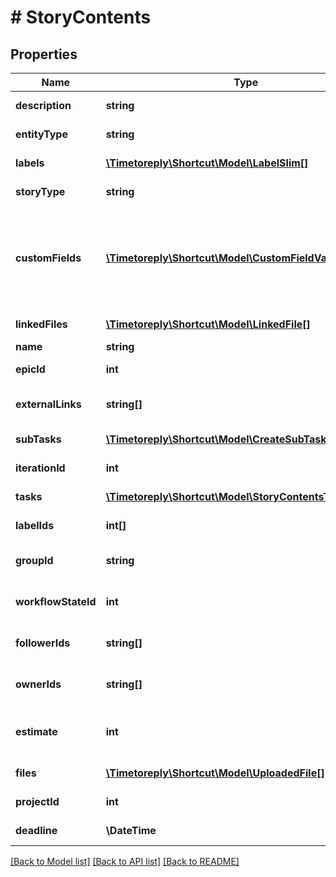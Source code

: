# # StoryContents

## Properties

Name | Type | Description | Notes
------------ | ------------- | ------------- | -------------
**description** | **string** | The description of the story. | [optional]
**entityType** | **string** | A string description of this resource. | [optional]
**labels** | [**\Timetoreply\Shortcut\Model\LabelSlim[]**](LabelSlim.md) | An array of labels attached to the story. | [optional]
**storyType** | **string** | The type of story (feature, bug, chore). | [optional]
**customFields** | [**\Timetoreply\Shortcut\Model\CustomFieldValueParams[]**](CustomFieldValueParams.md) | An array of maps specifying a CustomField ID and CustomFieldEnumValue ID that represents an assertion of some value for a CustomField. | [optional]
**linkedFiles** | [**\Timetoreply\Shortcut\Model\LinkedFile[]**](LinkedFile.md) | An array of linked files attached to the story. | [optional]
**name** | **string** | The name of the story. | [optional]
**epicId** | **int** | The ID of the epic the story belongs to. | [optional]
**externalLinks** | **string[]** | An array of external links connected to the story. | [optional]
**subTasks** | [**\Timetoreply\Shortcut\Model\CreateSubTaskParams[]**](CreateSubTaskParams.md) | An array of sub-tasks connected to the story | [optional]
**iterationId** | **int** | The ID of the iteration the story belongs to. | [optional]
**tasks** | [**\Timetoreply\Shortcut\Model\StoryContentsTask[]**](StoryContentsTask.md) | An array of tasks connected to the story. | [optional]
**labelIds** | **int[]** | An array of label ids attached to the story. | [optional]
**groupId** | **string** | The ID of the group to which the story is assigned. | [optional]
**workflowStateId** | **int** | The ID of the workflow state the story is currently in. | [optional]
**followerIds** | **string[]** | An array of UUIDs for any Members listed as Followers. | [optional]
**ownerIds** | **string[]** | An array of UUIDs of the owners of this story. | [optional]
**estimate** | **int** | The numeric point estimate of the story. Can also be null, which means unestimated. | [optional]
**files** | [**\Timetoreply\Shortcut\Model\UploadedFile[]**](UploadedFile.md) | An array of files attached to the story. | [optional]
**projectId** | **int** | The ID of the project the story belongs to. | [optional]
**deadline** | **\DateTime** | The due date of the story. | [optional]

[[Back to Model list]](../../README.md#models) [[Back to API list]](../../README.md#endpoints) [[Back to README]](../../README.md)
